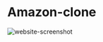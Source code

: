 ﻿# Amazon-clone


![website-screenshot](https://github.com/kumarudit169/Amazon-clone/assets/104552524/c524c145-42af-4150-b212-a0e3c0a56d0d)
